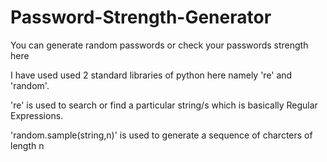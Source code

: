 # Password-Strength-Generator
You can generate random passwords or check your passwords strength here

I have used used 2 standard libraries of python here namely 're' and 'random'.

're' is used to search or find a particular string/s which is basically Regular Expressions.

'random.sample(string,n)' is used to generate a sequence of charcters of length n

